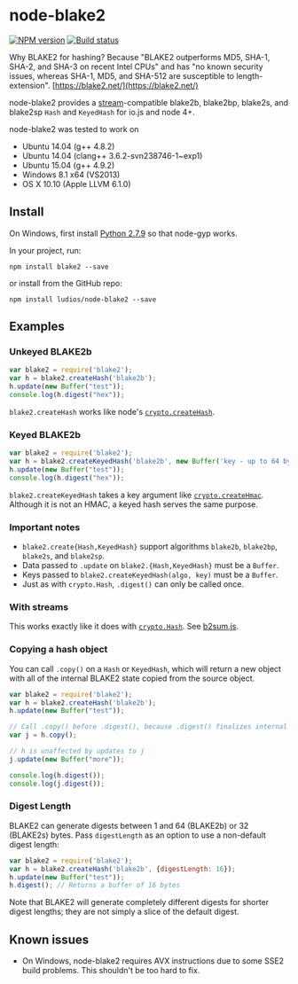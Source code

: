 node-blake2
===

[![NPM version][npm-image]][npm-url]
[![Build status][travis-image]][travis-url]

Why BLAKE2 for hashing?  Because "BLAKE2 outperforms MD5, SHA-1, SHA-2,
and SHA-3 on recent Intel CPUs" and has "no known security issues, whereas
SHA-1, MD5, and SHA-512 are susceptible to length-extension".
[https://blake2.net/](https://blake2.net/)

node-blake2 provides a [stream](https://nodejs.org/api/stream.html)-compatible
blake2b, blake2bp, blake2s, and blake2sp `Hash` and `KeyedHash` for io.js and
node 4+.

node-blake2 was tested to work on
-	Ubuntu 14.04 (g++ 4.8.2)
-	Ubuntu 14.04 (clang++ 3.6.2-svn238746-1~exp1)
-	Ubuntu 15.04 (g++ 4.9.2)
-	Windows 8.1 x64 (VS2013)
-	OS X 10.10 (Apple LLVM 6.1.0)


Install
---

On Windows, first install [Python 2.7.9](https://www.python.org/downloads/release/python-279/) so that node-gyp works.

In your project, run:

```
npm install blake2 --save
```

or install from the GitHub repo:

```
npm install ludios/node-blake2 --save
```


Examples
---

### Unkeyed BLAKE2b

```js
var blake2 = require('blake2');
var h = blake2.createHash('blake2b');
h.update(new Buffer("test"));
console.log(h.digest("hex"));
```

`blake2.createHash` works like node's
[`crypto.createHash`](https://nodejs.org/api/crypto.html#crypto_crypto_createhash_algorithm).

### Keyed BLAKE2b

```js
var blake2 = require('blake2');
var h = blake2.createKeyedHash('blake2b', new Buffer('key - up to 64 bytes for blake2b, 32 for blake2s'));
h.update(new Buffer("test"));
console.log(h.digest("hex"));
```

`blake2.createKeyedHash` takes a key argument like
[`crypto.createHmac`](https://nodejs.org/api/crypto.html#crypto_crypto_createhmac_algorithm_key).
Although it is not an HMAC, a keyed hash serves the same purpose.

### Important notes

-	`blake2.create{Hash,KeyedHash}` support algorithms `blake2b`, `blake2bp`,
	`blake2s`, and `blake2sp`.
-	Data passed to `.update` on `blake2.{Hash,KeyedHash}` must be a `Buffer`.
-	Keys passed to `blake2.createKeyedHash(algo, key)` must be a `Buffer`.
-	Just as with `crypto.Hash`, `.digest()` can only be called once.

### With streams

This works exactly like it does with [`crypto.Hash`](https://nodejs.org/api/crypto.html#crypto_crypto_createhash_algorithm).  See [b2sum.js](https://github.com/ludios/node-blake2/blob/master/b2sum.js).

### Copying a hash object

You can call `.copy()` on a `Hash` or `KeyedHash`, which will return a new object with all of the internal BLAKE2 state copied from the source object.

```js
var blake2 = require('blake2');
var h = blake2.createHash('blake2b');
h.update(new Buffer("test"));

// Call .copy() before .digest(), because .digest() finalizes internal state
var j = h.copy();

// h is unaffected by updates to j
j.update(new Buffer("more"));

console.log(h.digest());
console.log(j.digest());
```

### Digest Length

BLAKE2 can generate digests between 1 and 64 (BLAKE2b) or 32 (BLAKE2s) bytes.
Pass `digestLength` as an option to use a non-default digest length:

```js
var blake2 = require('blake2');
var h = blake2.createHash('blake2b', {digestLength: 16});
h.update(new Buffer("test"));
h.digest(); // Returns a buffer of 16 bytes
```

Note that BLAKE2 will generate completely different digests for shorter digest
lengths; they are not simply a slice of the default digest.

Known issues
---

-	On Windows, node-blake2 requires AVX instructions due to some SSE2 build
	problems.  This shouldn't be too hard to fix.

[npm-image]: https://img.shields.io/npm/v/blake2.svg
[npm-url]: https://npmjs.org/package/blake2
[travis-image]: https://img.shields.io/travis/ludios/node-blake2.svg
[travis-url]: https://travis-ci.org/ludios/node-blake2
